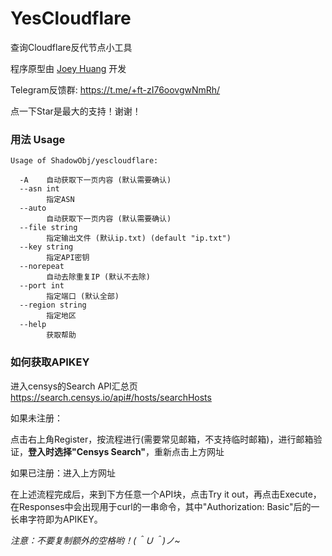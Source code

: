 # YesCloudflare

查询Cloudflare反代节点小工具

程序原型由 [Joey Huang](https://t.me/Joeyblog/) 开发

Telegram反馈群: https://t.me/+ft-zI76oovgwNmRh/

点一下Star是最大的支持！谢谢！

### 用法 Usage

```
Usage of ShadowObj/yescloudflare:
  
  -A    自动获取下一页内容 (默认需要确认)
  --asn int
        指定ASN
  --auto
        自动获取下一页内容 (默认需要确认)
  --file string
        指定输出文件 (默认ip.txt) (default "ip.txt")
  --key string
        指定API密钥
  --norepeat
        自动去除重复IP (默认不去除)
  --port int
        指定端口 (默认全部)
  --region string
        指定地区
  --help 
        获取帮助
```

### 如何获取APIKEY

进入censys的Search API汇总页
https://search.censys.io/api#/hosts/searchHosts

如果未注册：

点击右上角Register，按流程进行(需要常见邮箱，不支持临时邮箱)，进行邮箱验证，**登入时选择"Censys Search"**，重新点击上方网址

如果已注册：进入上方网址

在上述流程完成后，来到下方任意一个API块，点击Try it out，再点击Execute，在Responses中会出现用于curl的一串命令，其中"Authorization: Basic"后的一长串字符即为APIKEY。

*注意：不要复制额外的空格哟！(＾Ｕ＾)ノ~*
